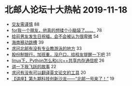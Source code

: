 # 北邮人论坛十大热帖 2019-11-18

- [交友需谨慎](https://bbs.byr.cn/article/Talking/6165650) 88
- [for我一个朋友，他真的想揉个小脑袋了。。。。](https://bbs.byr.cn/article/Friends/1944174) 78
- [给前男友发生日祝福，会不会被认为很卑微](https://bbs.byr.cn/article/Feeling/3129491) 54
- [海南移动跳槽](https://bbs.byr.cn/article/Hainan/51503) 39
- [求问北邮有没有专业教游泳的地方](https://bbs.byr.cn/article/Gymnasium/115421) 33
- [股份制银行，加班重，没户口，给校友提醒一下吧](https://bbs.byr.cn/article/Job/2064738) 31
- [linux下，Python怎么和c/c++共享内存通信呢](https://bbs.byr.cn/article/Linux/159000) 26
- [讲一下我飞跃的故事](https://bbs.byr.cn/article/GoAbroad/367450) 22
- [求问有没有可以翻译英文论文的工具](https://bbs.byr.cn/article/Paper/36017) 20
- [【讲座】第九期科技创新沙龙——“北邮一号来了！”](https://bbs.byr.cn/article/Robot/625) 19


